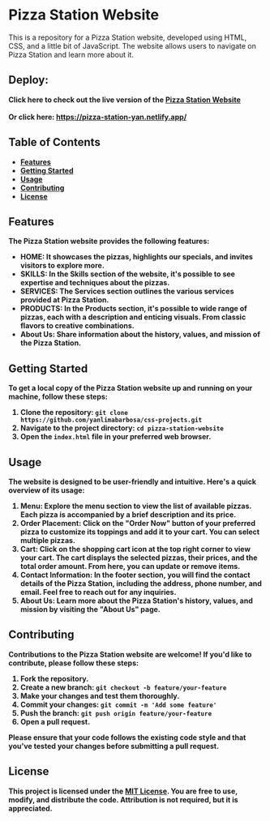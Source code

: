 # Pizza Station Website

This is a repository for a Pizza Station website, developed using HTML, CSS, and a little bit of JavaScript. The website allows users to navigate on Pizza Station and learn more about it.

## Deploy:
<b> Click here to check out the live version of the [Pizza Station Website](https://pizza-station-yan.netlify.app/) <br><br> <span> Or click here: https://pizza-station-yan.netlify.app/<span/>  <b/>



## Table of Contents
- [Features](#features)
- [Getting Started](#getting-started)
- [Usage](#usage)
- [Contributing](#contributing)
- [License](#license)

## Features

The Pizza Station website provides the following features:

- **HOME**: It showcases the pizzas, highlights our specials, and invites visitors to explore more.
- **SKILLS**: In the Skills section of the website, it's possible to see expertise and techniques about the pizzas.
- **SERVICES**: The Services section outlines the various services provided at Pizza Station. 
- **PRODUCTS**: In the Products section, it's possible to wide range of pizzas, each with a description and enticing visuals. From classic flavors to creative combinations.
- **About Us**: Share information about the history, values, and mission of the Pizza Station.

## Getting Started

To get a local copy of the Pizza Station website up and running on your machine, follow these steps:

1. Clone the repository: `git clone https://github.com/yanlimabarbosa/css-projects.git`
2. Navigate to the project directory: `cd pizza-station-website`
3. Open the `index.html` file in your preferred web browser.

## Usage

The website is designed to be user-friendly and intuitive. Here's a quick overview of its usage:

1. **Menu**: Explore the menu section to view the list of available pizzas. Each pizza is accompanied by a brief description and its price.
2. **Order Placement**: Click on the "Order Now" button of your preferred pizza to customize its toppings and add it to your cart. You can select multiple pizzas.
3. **Cart**: Click on the shopping cart icon at the top right corner to view your cart. The cart displays the selected pizzas, their prices, and the total order amount. From here, you can update or remove items.
4. **Contact Information**: In the footer section, you will find the contact details of the Pizza Station, including the address, phone number, and email. Feel free to reach out for any inquiries.
5. **About Us**: Learn more about the Pizza Station's history, values, and mission by visiting the "About Us" page.

## Contributing

Contributions to the Pizza Station website are welcome! If you'd like to contribute, please follow these steps:

1. Fork the repository.
2. Create a new branch: `git checkout -b feature/your-feature`
3. Make your changes and test them thoroughly.
4. Commit your changes: `git commit -m 'Add some feature'`
5. Push the branch: `git push origin feature/your-feature`
6. Open a pull request.

Please ensure that your code follows the existing code style and that you've tested your changes before submitting a pull request.

## License

This project is licensed under the [MIT License](LICENSE). You are free to use, modify, and distribute the code. Attribution is not required, but it is appreciated.
